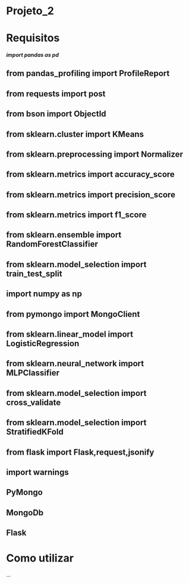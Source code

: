 # Projeto_2

# Requisitos

##### import pandas as pd
## from pandas_profiling import ProfileReport
## from requests import post
## from bson import ObjectId
## from sklearn.cluster import KMeans
## from sklearn.preprocessing import Normalizer
## from sklearn.metrics import accuracy_score
## from sklearn.metrics import precision_score
## from sklearn.metrics import f1_score
## from sklearn.ensemble import RandomForestClassifier
## from sklearn.model_selection import train_test_split
## import numpy as np
## from pymongo import MongoClient
## from sklearn.linear_model import LogisticRegression
## from sklearn.neural_network import MLPClassifier
## from sklearn.model_selection import cross_validate
## from sklearn.model_selection import StratifiedKFold
## from flask import Flask,request,jsonify
## import warnings

## PyMongo
## MongoDb
## Flask

# Como utilizar

...
